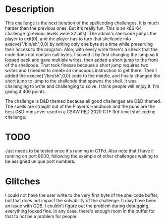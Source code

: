 # Description

This challenge is the next iteration of the spellcoding challenges.
It is much harder than the previous ones. But it's really fun. 
This is an x86-64 challenge (previous levels were 32 bits).
The admin's shellcode jumps the player to exit(0), and the player 
has to turn that shellcode into execve("/bin/sh",0,0) by writing 
only one byte at a time while preserving their access to the
program. Also, with every write there's a check that the code 
does not contain null bytes. I solved it by first changing the 
jump so it looped back and gave multiple writes, then added a short 
jump to the front of the shellcode. That took finesse because a short 
jump requires two writes and I needed to create an innocuous instruction 
to get there. Then I added the execve("/bin/sh",0,0) code to the middle, 
and finally changed the short jump to jump to the shellcode that 
spawns the shell. It was challenging to write and challenging 
to solve. I think people will enjoy it. I'm giving it 400 points.

The challenge is D&D themed because all good challenges are D&D themed. 
The spells are straight out of the Player's Handbook and the puns are 
the best D&D puns ever used in a CSAW RED 2020 CTF 3rd-level shellcoding 
challenge.

# TODO

Just needs to be tested once it's running in CTFd. Also note that I have it running on port 8000, following the example of other challenges waiting to be assigned unique port numbers.

# Glitches

I could not have the user write to the very first byte of the shellcode buffer, 
but that does not impact the solvability of the challenge. It may have been an 
issue with GDB. I couldn't figure out the problem during debugging, everything 
looked fine. In any case, there's enough room in the buffer for that to not be 
a problem for people.
